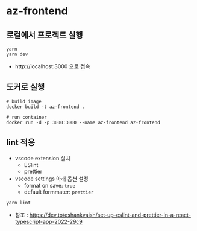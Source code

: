 # az-frontend

## 로컬에서 프로젝트 실행

```shell
yarn
yarn dev
```

- http://localhost:3000 으로 접속

## 도커로 실행

```shell
# build image
docker build -t az-frontend .

# run container
docker run -d -p 3000:3000 --name az-frontend az-frontend
```

## lint 적용

- vscode extension 설치
  - ESlint
  - prettier
- vscode settings 아래 옵션 설정
  - format on save: `true`
  - default formmater: `prettier`

```shell
yarn lint
```

- 참조 : https://dev.to/eshankvaish/set-up-eslint-and-prettier-in-a-react-typescript-app-2022-29c9
